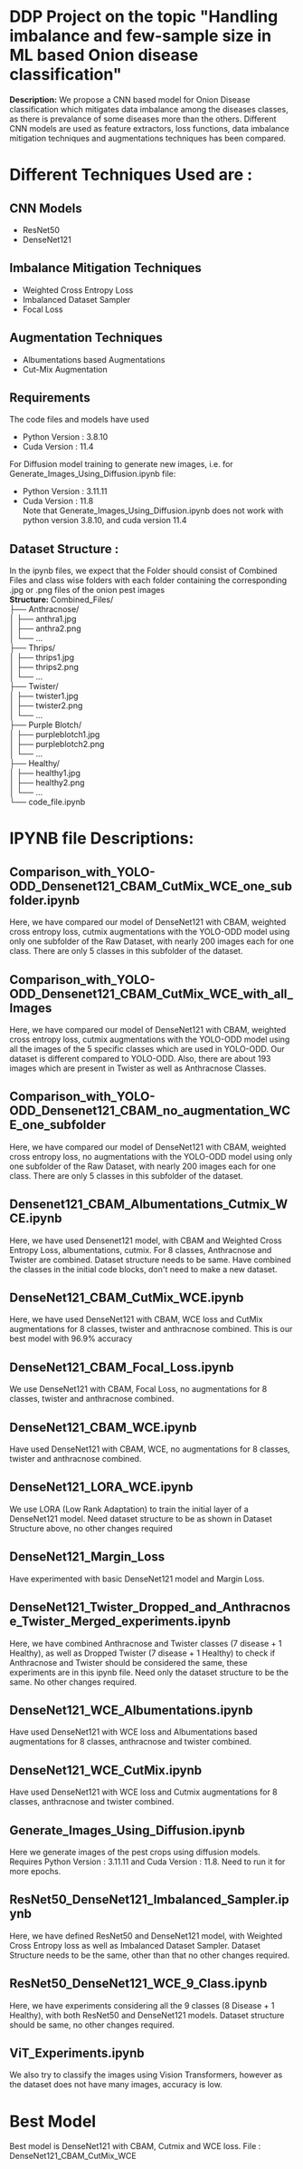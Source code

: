 # DDP Project on the topic "Handling imbalance and few-sample size in ML based Onion disease classification"


**Description:** We propose a CNN based model for Onion Disease classification which mitigates data imbalance among the diseases classes, as there is prevalance of some diseases more than the others. 
Different CNN models are used as feature extractors, loss functions, data imbalance mitigation techniques and augmentations techniques has been compared.


# Different Techniques Used are : 
## CNN Models 
- ResNet50
- DenseNet121
## Imbalance Mitigation Techniques
- Weighted Cross Entropy Loss
- Imbalanced Dataset Sampler
- Focal Loss
## Augmentation Techniques
- Albumentations based Augmentations
- Cut-Mix Augmentation

## Requirements
The code files and models have used 
- Python Version : 3.8.10
- Cuda Version : 11.4

For Diffusion model training to generate new images, i.e. for Generate_Images_Using_Diffusion.ipynb file:
- Python Version : 3.11.11
- Cuda Version : 11.8  
Note that Generate_Images_Using_Diffusion.ipynb does not work with python version 3.8.10, and cuda version 11.4

## Dataset Structure : 
In the ipynb files, we expect that the Folder should consist of Combined Files and class wise folders with each folder containing the corresponding .jpg or .png files of the onion pest images  
**Structure:**
Combined_Files/  
├── Anthracnose/  
│ ├── anthra1.jpg  
│ ├── anthra2.png  
│ └── ...  
├── Thrips/  
│ ├── thrips1.jpg  
│ ├── thrips2.png  
│ └── ...  
├── Twister/  
│ ├── twister1.jpg  
│ ├── twister2.png  
│ └── ...  
├── Purple Blotch/  
│ ├── purpleblotch1.jpg  
│ ├── purpleblotch2.png  
│ └── ...  
├── Healthy/  
│ ├── healthy1.jpg  
│ ├── healthy2.png  
│ └── ...  
└── code_file.ipynb  

# IPYNB file Descriptions:
##

## Comparison_with_YOLO-ODD_Densenet121_CBAM_CutMix_WCE_one_subfolder.ipynb 
Here, we have compared our model of DenseNet121 with CBAM, weighted cross entropy loss, cutmix augmentations with the YOLO-ODD model using only one subfolder of the Raw Dataset, with nearly 200 images each for one class. There are only 5 classes in this subfolder of the dataset. 
## Comparison_with_YOLO-ODD_Densenet121_CBAM_CutMix_WCE_with_all_Images
 Here, we have compared our model of DenseNet121 with CBAM, weighted cross entropy loss, cutmix augmentations with the YOLO-ODD model using all the images of the 5 specific classes which are used in YOLO-ODD. Our dataset is different compared to YOLO-ODD. Also, there are about 193 images which are present in Twister as well as Anthracnose Classes.

## Comparison_with_YOLO-ODD_Densenet121_CBAM_no_augmentation_WCE_one_subfolder
Here, we have compared our model of DenseNet121 with CBAM, weighted cross entropy loss, no augmentations with the YOLO-ODD model using only one subfolder of the Raw Dataset, with nearly 200 images each for one class. There are only 5 classes in this subfolder of the dataset. 

## Densenet121_CBAM_Albumentations_Cutmix_WCE.ipynb
Here, we have used Densenet121 model, with CBAM and Weighted Cross Entropy Loss, albumentations, cutmix. For 8 classes, Anthracnose and Twister are combined. Dataset structure needs to be same. Have combined the classes in the initial code blocks, don't need to make a new dataset. 


## DenseNet121_CBAM_CutMix_WCE.ipynb
Here, we have used DenseNet121 with CBAM, WCE loss and CutMix augmentations for 8 classes, twister and anthracnose combined. This is our best model with 96.9% accuracy

## DenseNet121_CBAM_Focal_Loss.ipynb
We use DenseNet121 with CBAM, Focal Loss, no augmentations for 8 classes, twister and anthracnose combined.

## DenseNet121_CBAM_WCE.ipynb
Have used DenseNet121 with CBAM, WCE, no augmentations for 8 classes, twister and anthracnose combined.

## DenseNet121_LORA_WCE.ipynb 
We use LORA (Low Rank Adaptation) to train the initial layer of a DenseNet121 model. Need dataset structure to be as shown in Dataset Structure above, no other changes required 



## DenseNet121_Margin_Loss
Have experimented with basic DenseNet121 model and Margin Loss.

## DenseNet121_Twister_Dropped_and_Anthracnose_Twister_Merged_experiments.ipynb
Here, we have combined Anthracnose and Twister classes (7 disease + 1 Healthy), as well as Dropped Twister (7 disease + 1 Healthy) to check if Anthracnose and Twister should be considered the same, these experiments are in this ipynb file. Need only the dataset structure to be the same. No other changes required.


## DenseNet121_WCE_Albumentations.ipynb
Have used DenseNet121 with WCE loss and Albumentations based augmentations for 8 classes, anthracnose and twister combined.

## DenseNet121_WCE_CutMix.ipynb
Have used DenseNet121 with WCE loss and Cutmix augmentations for 8 classes, anthracnose and twister combined.

## Generate_Images_Using_Diffusion.ipynb
Here we generate images of the pest crops using diffusion models. Requires Python Version : 3.11.11 and Cuda Version : 11.8. Need to run it for more epochs.


## ResNet50_DenseNet121_Imbalanced_Sampler.ipynb
Here, we have defined ResNet50 and DenseNet121 model, with Weighted Cross Entropy loss as well as Imbalanced Dataset Sampler. Dataset Structure needs to be the same, other than that no other changes required. 

## ResNet50_DenseNet121_WCE_9_Class.ipynb
Here, we have experiments considering all the 9 classes (8 Disease + 1 Healthy), with both ResNet50 and DenseNet121 models. Dataset structure should be same, no other changes required.

## ViT_Experiments.ipynb
We also try to classify the images using Vision Transformers, however as the dataset does not have many images, accuracy is low.

# Best Model
Best model is DenseNet121 with CBAM, Cutmix and WCE loss. File : DenseNet121_CBAM_CutMix_WCE

